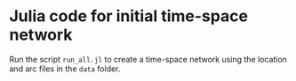 # Julia code for initial time-space network

Run the script `run_all.jl` to create a time-space network using the location and arc files in the `data` folder.